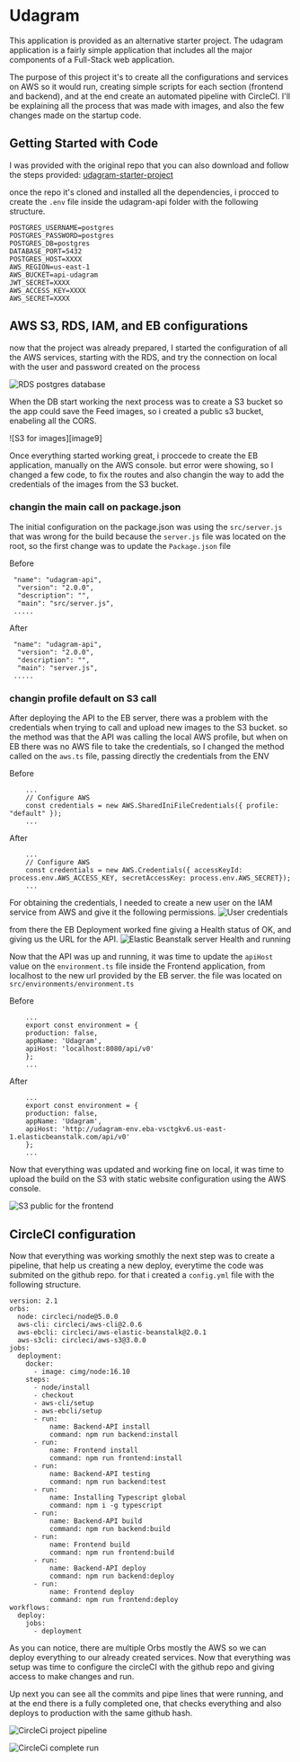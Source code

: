 [//]: # (Image Reference)
[image1]: ./img/s3bucket.jpeg "S3 bucket running"
[image2]: ./img/rds.jpeg "RDS postgres database"
[image3]: ./img/eb.jpeg "Elastic Beanstalk server Health and running"
[image4]: ./img/circleci.jpeg "CircleCi project pipeline"

[image5]: ./img/IAM.jpeg "IAM user created"
[image6]: ./img/IAM-credentials.jpeg "User credentials"
[image7]: ./img/s3bucket-frontend.jpeg "S3 public for the frontend"
[image8]: ./img/circleci-complete.jpeg "CircleCi complete run"
[image7]: ./img/s3bucket-images.jpeg "S3 for images"

# Udagram

This application is provided as an alternative starter project. The udagram application is a fairly simple application that includes all the major components of a Full-Stack web application.

The purpose of this project it's to create all the configurations and services on AWS so it would run, creating simple scripts for each section (frontend and backend), and at the end create an automated pipeline with CircleCI. I'll be explaining all the process that was made with images, and also the few changes made on the startup code.

## Getting Started with Code

I was provided with the original repo that you can also download and follow the steps provided: [udagram-starter-project](https://github.com/udacity/nd0067-c4-deployment-process-project-starter)

once the repo it's cloned and installed all the dependencies, i procced to create the ``.env`` file inside the udagram-api folder with the following structure.

```
POSTGRES_USERNAME=postgres
POSTGRES_PASSWORD=postgres
POSTGRES_DB=postgres
DATABASE_PORT=5432
POSTGRES_HOST=XXXX
AWS_REGION=us-east-1
AWS_BUCKET=api-udagram
JWT_SECRET=XXXX
AWS_ACCESS_KEY=XXXX
AWS_SECRET=XXXX
```

## AWS S3, RDS, IAM, and EB configurations

now that the project was already prepared, I started the configuration of all the AWS services, starting with the RDS, and try the connection on local with the user and password created on the process

![RDS postgres database][image2]

When the DB start working the next process was to create a S3 bucket so the app could save the Feed images, so i created a public s3 bucket, enabeling all the CORS.

![S3 for images][image9]

Once everything started working great, i proccede to create the EB application, manually on the AWS console. but error were showing, so I changed a few code, to fix the routes and also changin the way to add the credentials of the images from the S3 bucket.

### changin the main call on package.json
The initial configuration on the package.json was using the ``src/server.js`` that was wrong for the build because the `server.js` file was located on the root, so the first change was to update the `Package.json` file

Before
```
 "name": "udagram-api",
  "version": "2.0.0",
  "description": "",
  "main": "src/server.js",
 .....
```

After
```
 "name": "udagram-api",
  "version": "2.0.0",
  "description": "",
  "main": "server.js",
 .....
```

### changin profile default on S3 call
After deploying the API to the EB server, there was a problem with the credentials when trying to call and upload new images to the S3 bucket. so the method was that the API was calling the local AWS profile, but when on EB there was no AWS file to take the credentials, so I changed the method called on the `aws.ts` file, passing directly the credentials from the ENV

Before
```
    ...
    // Configure AWS
    const credentials = new AWS.SharedIniFileCredentials({ profile: "default" });
    ...
```

After
```
    ...
    // Configure AWS
    const credentials = new AWS.Credentials({ accessKeyId: process.env.AWS_ACCESS_KEY, secretAccessKey: process.env.AWS_SECRET});
    ...
```

For obtaining the credentials, I needed to create a new user on the IAM service from AWS and give it the following permissions.
![User credentials][image6]

from there the EB Deployment worked fine giving a Health status of OK, and giving us the URL for the API.
![Elastic Beanstalk server Health and running][image3]

Now that the API was up and running, it was time to update the ``apiHost`` value on the `environment.ts` file inside the Frontend application, from localhost to the new url provided by the EB server. the file was located on `src/environments/environment.ts`

Before
```
    ...
    export const environment = {
    production: false,
    appName: 'Udagram',
    apiHost: 'localhost:8080/api/v0'
    };
    ...
```

After
```
    ...
    export const environment = {
    production: false,
    appName: 'Udagram',
    apiHost: 'http://udagram-env.eba-vsctgkv6.us-east-1.elasticbeanstalk.com/api/v0'
    };
    ...
```

Now that everything was updated and working fine on local, it was time to upload the build on the S3 with static website configuration using the AWS console.

![S3 public for the frontend][image7]

## CircleCI configuration

Now that everything was working smothly the next step was to create a pipeline, that help us creating a new deploy, everytime the code was submited on the github repo. for that i created a `config.yml` file with the following structure.

```
version: 2.1
orbs:
  node: circleci/node@5.0.0
  aws-cli: circleci/aws-cli@2.0.6
  aws-ebcli: circleci/aws-elastic-beanstalk@2.0.1
  aws-s3cli: circleci/aws-s3@3.0.0
jobs:
  deployment:
    docker:
      - image: cimg/node:16.10
    steps:
      - node/install
      - checkout
      - aws-cli/setup
      - aws-ebcli/setup
      - run:
          name: Backend-API install
          command: npm run backend:install
      - run:
          name: Frontend install
          command: npm run frontend:install
      - run:
          name: Backend-API testing
          command: npm run backend:test
      - run:
          name: Installing Typescript global
          command: npm i -g typescript
      - run:
          name: Backend-API build
          command: npm run backend:build
      - run:
          name: Frontend build
          command: npm run frontend:build
      - run:
          name: Backend-API deploy
          command: npm run backend:deploy
      - run:
          name: Frontend deploy
          command: npm run frontend:deploy
workflows:
  deploy:
    jobs:
      - deployment
```

As you can notice, there are multiple Orbs mostly the AWS so we can deploy everything to our already created services. Now that everything was setup was time to configure the circleCI with the github repo and giving access to make changes and run. 

Up next you can see all the commits and pipe lines that were running, and at the end there is a fully completed one, that checks everything and also deploys to production with the same github hash.

![CircleCi project pipeline][image4]

![CircleCi complete run][image8]